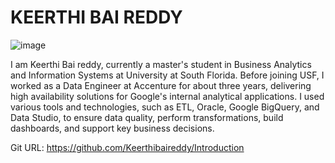 # KEERTHI BAI REDDY

![image](https://github.com/Keerthibaireddy/Introduction/assets/122506763/dfcea85a-df23-4400-bc05-9675bae503e0)

I am Keerthi Bai reddy, currently a master's student in Business Analytics and Information Systems at University at South Florida. Before joining USF, I worked as a Data Engineer at Accenture for about three years, delivering high availability solutions for Google's internal analytical applications. I used various tools and technologies, such as ETL, Oracle, Google BigQuery, and Data Studio, to ensure data quality, perform transformations, build dashboards, and support key business decisions.

Git URL: https://github.com/Keerthibaireddy/Introduction



